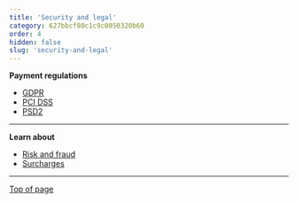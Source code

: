 ```yaml
---
title: 'Security and legal'
category: 627bbcf80c1c9c0050320b60
order: 4
hidden: false
slug: 'security-and-legal'
---
```

**Payment regulations**

- [GDPR](/docs/gdpr/)
- [PCI DSS](/docs/pci-dss/) 
- [PSD2](/docs/psd2/) 

---

**Learn about** 

- [Risk and fraud](/docs/risk-fraud/)
- [Surcharges](/docs/surcharges/)

---
[Top of page](#)